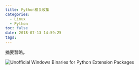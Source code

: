 ```yaml
---
title: Python相关收集
categories:
  - Linux
  - Python
toc: false
date: 2018-07-13 14:59:25
tags:
---
```

摘要暂略。
<!-- more -->

![Unofficial Windows Binaries for Python Extension Packages](https://www.lfd.uci.edu/~gohlke/pythonlibs/)  

